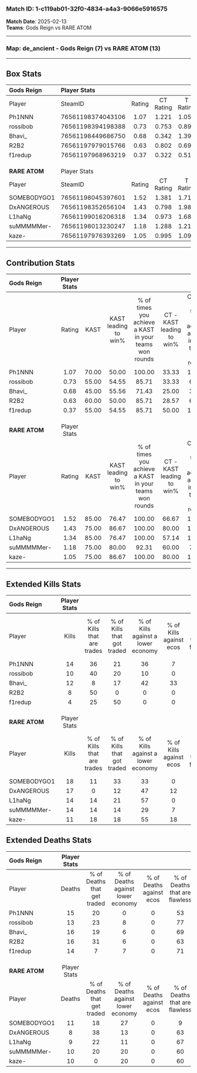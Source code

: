 ### Match ID: 1-c119ab01-32f0-4834-a4a3-9066e5916575  
**Match Date**: 2025-02-13  
**Teams**: Gods Reign vs RARE ATOM  

---  

### **Map**: de_ancient - Gods Reign (7) vs RARE ATOM (13)  
---  

## Box Stats  

| **Gods Reign** | Player Stats      |        |           |          |       |      |       |         |        |      |     |
| :- | :- | :-: | :-: | :-: | :-: | :-: | :-: | :-: | :-: | :-: | :-: |
| Player         | SteamID           | Rating | CT Rating | T Rating | KAST  | ADR  | Kills | Assists | Deaths | K/D  | HS% |
| Ph1NNN         | 76561198374043106 |  1.07  |   1.221   |  1.057   | 70.00 | 81.9 |  14   |    7    |   15   | 0.93 | 42  |
| rossibob       | 76561198394198388 |  0.73  |   0.753   |  0.897   | 55.00 | 55.3 |  10   |    1    |   13   | 0.77 | 40  |
| Bhavi_         | 76561198449686750 |  0.68  |   0.342   |  1.392   | 45.00 | 60.4 |  12   |    1    |   16   | 0.75 | 58  |
| R2B2           | 76561197979015766 |  0.63  |   0.802   |  0.696   | 60.00 | 53.7 |   8   |    7    |   16   | 0.50 | 50  |
| f1redup        | 76561197968963219 |  0.37  |   0.322   |  0.514   | 55.00 | 32.7 |   4   |    1    |   14   | 0.29 | 25  |
|                |                   |        |           |          |       |      |       |         |        |      |     |
|                |                   |        |           |          |       |      |       |         |        |      |     |
|                |                   |        |           |          |       |      |       |         |        |      |     |
| **RARE ATOM**  | Player Stats      |        |           |          |       |      |       |         |        |      |     |
| Player         | SteamID           | Rating | CT Rating | T Rating | KAST  | ADR  | Kills | Assists | Deaths | K/D  | HS% |
| SOMEBODYGO1    | 76561198045397601 |  1.52  |   1.381   |  1.712   | 85.00 | 98.1 |  18   |    7    |   11   | 1.64 | 61  |
| DxANGEROUS     | 76561198352656104 |  1.43  |   0.798   |  1.984   | 75.00 | 87.9 |  17   |    3    |   8    | 2.13 | 52  |
| L1haNg         | 76561199016206318 |  1.34  |   0.973   |  1.681   | 85.00 | 81.0 |  14   |    6    |   9    | 1.56 | 64  |
| suMMMMMer-     | 76561198013230247 |  1.18  |   1.288   |  1.210   | 75.00 | 66.9 |  14   |    4    |   10   | 1.40 | 78  |
| kaze-          | 76561197976393269 |  1.05  |   0.995   |  1.093   | 75.00 | 65.9 |  11   |    5    |   10   | 1.10 | 72  |
---  

## Contribution Stats  

| **Gods Reign** | Player Stats |       |                      |                                                        |                           |                                                             |                          |                                                            |
| :- | :-: | :-: | :-: | :-: | :-: | :-: | :-: | :-: |
| Player         |    Rating    | KAST  | KAST leading to win% | % of times you achieve a KAST in your teams won rounds | CT - KAST leading to win% | CT - % of times you achieve a KAST in your teams won rounds | T - KAST leading to win% | T - % of times you achieve a KAST in your teams won rounds |
| Ph1NNN         |     1.07     | 70.00 |        50.00         |                         100.00                         |           33.33           |                           100.00                            |          80.00           |                           100.00                           |
| rossibob       |     0.73     | 55.00 |        54.55         |                         85.71                          |           33.33           |                            66.67                            |          80.00           |                           100.00                           |
| Bhavi_         |     0.68     | 45.00 |        55.56         |                         71.43                          |           25.00           |                            33.33                            |          80.00           |                           100.00                           |
| R2B2           |     0.63     | 60.00 |        50.00         |                         85.71                          |           28.57           |                            66.67                            |          80.00           |                           100.00                           |
| f1redup        |     0.37     | 55.00 |        54.55         |                         85.71                          |           50.00           |                           100.00                            |          60.00           |                           75.00                            |
|                |              |       |                      |                                                        |                           |                                                             |                          |                                                            |
|                |              |       |                      |                                                        |                           |                                                             |                          |                                                            |
|                |              |       |                      |                                                        |                           |                                                             |                          |                                                            |
| **RARE ATOM**  | Player Stats |       |                      |                                                        |                           |                                                             |                          |                                                            |
| Player         |    Rating    | KAST  | KAST leading to win% | % of times you achieve a KAST in your teams won rounds | CT - KAST leading to win% | CT - % of times you achieve a KAST in your teams won rounds | T - KAST leading to win% | T - % of times you achieve a KAST in your teams won rounds |
| SOMEBODYGO1    |     1.52     | 85.00 |        76.47         |                         100.00                         |           66.67           |                           100.00                            |          81.82           |                           100.00                           |
| DxANGEROUS     |     1.43     | 75.00 |        86.67         |                         100.00                         |           80.00           |                           100.00                            |          90.00           |                           100.00                           |
| L1haNg         |     1.34     | 85.00 |        76.47         |                         100.00                         |           57.14           |                           100.00                            |          90.00           |                           100.00                           |
| suMMMMMer-     |     1.18     | 75.00 |        80.00         |                         92.31                          |           60.00           |                            75.00                            |          90.00           |                           100.00                           |
| kaze-          |     1.05     | 75.00 |        86.67         |                         100.00                         |           80.00           |                           100.00                            |          90.00           |                           100.00                           |
---  

## Extended Kills Stats  

| **Gods Reign** | Player Stats |                            |                            |                                    |                         |                              |                                 |                                       |                    |           |
| :- | :-: | :-: | :-: | :-: | :-: | :-: | :-: | :-: | :-: | :-: |
| Player         |    Kills     | % of Kills that are trades | % of Kills that got traded | % of Kills against a lower economy | % of Kills against ecos | % of Kills that are flawless | % of Kills that are close duels | % of Kills that are assisted by flash | Pistol Round Kills | AWP Kills |
| Ph1NNN         |      14      |             36             |             21             |                 36                 |            7            |              43              |                7                |                   0                   |         0          |     0     |
| rossibob       |      10      |             40             |             20             |                 10                 |            0            |              50              |                0                |                  20                   |         0          |     0     |
| Bhavi_         |      12      |             8              |             17             |                 42                 |           33            |              58              |                0                |                   8                   |         0          |     0     |
| R2B2           |      8       |             50             |             0              |                 0                  |            0            |              50              |                0                |                  25                   |         0          |     0     |
| f1redup        |      4       |             25             |             50             |                 0                  |            0            |              50              |                0                |                   0                   |         3          |     1     |
|                |              |                            |                            |                                    |                         |                              |                                 |                                       |                    |           |
|                |              |                            |                            |                                    |                         |                              |                                 |                                       |                    |           |
|                |              |                            |                            |                                    |                         |                              |                                 |                                       |                    |           |
| **RARE ATOM**  | Player Stats |                            |                            |                                    |                         |                              |                                 |                                       |                    |           |
| Player         |    Kills     | % of Kills that are trades | % of Kills that got traded | % of Kills against a lower economy | % of Kills against ecos | % of Kills that are flawless | % of Kills that are close duels | % of Kills that are assisted by flash | Pistol Round Kills | AWP Kills |
| SOMEBODYGO1    |      18      |             11             |             33             |                 33                 |            0            |              56              |                6                |                   6                   |         0          |     2     |
| DxANGEROUS     |      17      |             0              |             12             |                 47                 |           12            |              76              |                0                |                  12                   |         0          |     2     |
| L1haNg         |      14      |             14             |             21             |                 57                 |            0            |              57              |                0                |                   0                   |         0          |     0     |
| suMMMMMer-     |      14      |             14             |             14             |                 29                 |            7            |              79              |                0                |                   7                   |         0          |     6     |
| kaze-          |      11      |             18             |             18             |                 55                 |           18            |              64              |                0                |                   0                   |         1          |     0     |
## Extended Deaths Stats  

| **Gods Reign** | Player Stats |                             |                                   |                          |                               |                            |                           |               |
| :- | :-: | :-: | :-: | :-: | :-: | :-: | :-: | :-: |
| Player         |    Deaths    | % of Deaths that get traded | % of Deaths against lower economy | % of Deaths against ecos | % of Deaths that are flawless | % of Deaths that are close | % of Deaths while blinded | Deaths to AWP |
| Ph1NNN         |      15      |             20              |                 0                 |            0             |              53               |             7              |             0             |       0       |
| rossibob       |      13      |             23              |                 8                 |            0             |              77               |             0              |            15             |       1       |
| Bhavi_         |      16      |             19              |                 6                 |            0             |              69               |             0              |            13             |       0       |
| R2B2           |      16      |             31              |                 6                 |            0             |              63               |             0              |             0             |       0       |
| f1redup        |      14      |              7              |                 7                 |            0             |              71               |             0              |             0             |       0       |
|                |              |                             |                                   |                          |                               |                            |                           |               |
|                |              |                             |                                   |                          |                               |                            |                           |               |
|                |              |                             |                                   |                          |                               |                            |                           |               |
| **RARE ATOM**  | Player Stats |                             |                                   |                          |                               |                            |                           |               |
| Player         |    Deaths    | % of Deaths that get traded | % of Deaths against lower economy | % of Deaths against ecos | % of Deaths that are flawless | % of Deaths that are close | % of Deaths while blinded | Deaths to AWP |
| SOMEBODYGO1    |      11      |             18              |                27                 |            0             |               9               |             9              |            18             |       0       |
| DxANGEROUS     |      8       |             38              |                13                 |            0             |              63               |             0              |             0             |       2       |
| L1haNg         |      9       |             22              |                11                 |            0             |              67               |             0              |            11             |       1       |
| suMMMMMer-     |      10      |             20              |                20                 |            0             |              60               |             0              |             0             |       0       |
| kaze-          |      10      |              0              |                20                 |            0             |              60               |             0              |            20             |       0       |
